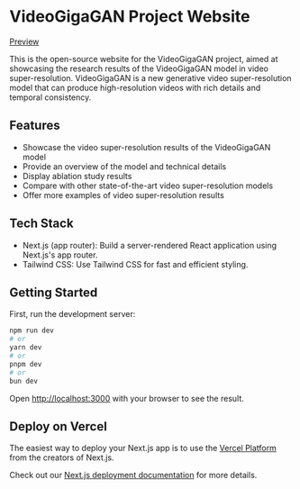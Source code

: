 # VideoGigaGAN Project Website

[Preview](https://videogigagan.com)

This is the open-source website for the VideoGigaGAN project, aimed at showcasing the research results of the VideoGigaGAN model in video super-resolution. VideoGigaGAN is a new generative video super-resolution model that can produce high-resolution videos with rich details and temporal consistency.

## Features

- Showcase the video super-resolution results of the VideoGigaGAN model
- Provide an overview of the model and technical details
- Display ablation study results
- Compare with other state-of-the-art video super-resolution models
- Offer more examples of video super-resolution results

## Tech Stack

- Next.js (app router): Build a server-rendered React application using Next.js's app router.
- Tailwind CSS: Use Tailwind CSS for fast and efficient styling.

## Getting Started

First, run the development server:

```bash
npm run dev
# or
yarn dev
# or
pnpm dev
# or
bun dev
```

Open [http://localhost:3000](http://localhost:3000) with your browser to see the result.


## Deploy on Vercel

The easiest way to deploy your Next.js app is to use the [Vercel Platform](https://vercel.com/new?utm_medium=default-template&filter=next.js&utm_source=create-next-app&utm_campaign=create-next-app-readme) from the creators of Next.js.

Check out our [Next.js deployment documentation](https://nextjs.org/docs/deployment) for more details.
